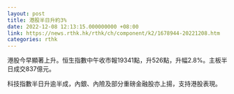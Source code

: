 ```yaml
---
layout: post
title: 港股半日升約3%
date: 2022-12-08 12:13:15.000000000 +08:00
link: https://news.rthk.hk/rthk/ch/component/k2/1678944-20221208.htm
categories: rthk
---
```


港股今早顯著上升。恒生指數中午收市報19341點，升526點，升幅2.8%。主板半日成交837億元。

科技指數半日升逾半成，內銀、內險及部分重磅金融股亦上揚，支持港股表現。
